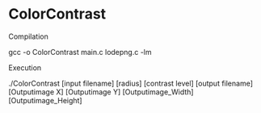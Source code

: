 ColorContrast
=============
Compilation

gcc -o ColorContrast main.c lodepng.c -lm


Execution

./ColorContrast [input filename] [radius] [contrast level] [output filename] [Outputimage X] [Outputimage Y] [Outputimage_Width] [Outputimage_Height]
